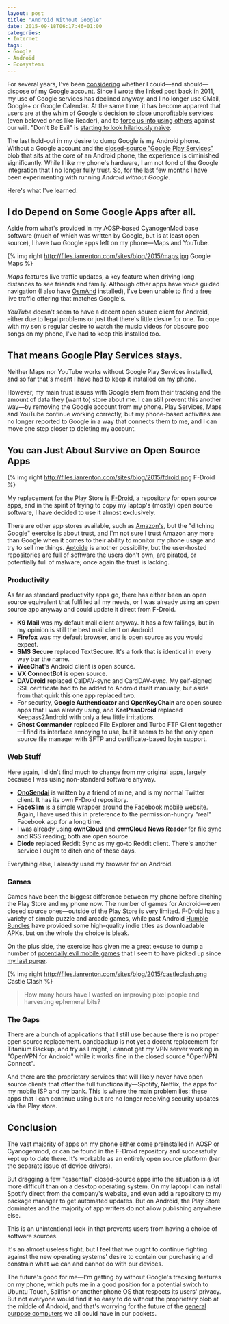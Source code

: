 ```yaml
---
layout: post
title: "Android Without Google"
date: 2015-09-18T06:17:46+01:00
categories:
- Internet
tags:
- Google
- Android
- Ecosystems
---
```


For several years, I've been [considering](/blog/could-i-live-without/) whether I could&mdash;and should&mdash;dispose of my Google account. Since I wrote the linked post back in 2011, my use of Google services has declined anyway, and I no longer use GMail, Google+ or Google Calendar. At the same time, it has become apparent that users are at the whim of Google's [decision to close unprofitable services](/blog/google-reader-vs-do-no-evil/) (even beloved ones like Reader), and to [force us into using others](http://phandroid.com/2013/11/11/do-you-hate-the-new-google-youtube-comments/) against our will. "Don't Be Evil" is [starting to look hilariously na&iuml;ve](http://gizmodo.com/5878987/its-official-google-is-evil-now).

The last hold-out in my desire to dump Google is my Android phone. Without a Google account and the [closed-source "Google Play Services"](http://arstechnica.com/gadgets/2013/10/googles-iron-grip-on-android-controlling-open-source-by-any-means-necessary/) blob that sits at the core of an Android phone, the experience is diminished significantly. While I like my phone's hardware, I am not fond of the Google integration that I no longer fully trust. So, for the last few months I have been experimenting with running *Android without Google*.

Here's what I've learned.

## I do Depend on Some Google Apps after all.

Aside from what's provided in my AOSP-based CyanogenMod base software (much of which was written by Google, but is at least open source), I have two Google apps left on my phone&mdash;Maps and YouTube.

{% img right http://files.ianrenton.com/sites/blog/2015/maps.jpg Google Maps %}

*Maps* features live traffic updates, a key feature when driving long distances to see friends and family. Although other apps have voice guided navigation (I also have [OsmAnd](http://osmand.net/) installed), I've been unable to find a free live traffic offering that matches Google's.

*YouTube* doesn't seem to have a decent open source client for Android, either due to legal problems or just that there's little desire for one. To cope with my son's regular desire to watch the music videos for obscure pop songs on my phone, I've had to keep this installed too.

## That means Google Play Services stays.

Neither Maps nor YouTube works without Google Play Services installed, and so far that's meant I have had to keep it installed on my phone.

However, my main trust issues with Google stem from their tracking and the amount of data they (want to) store about me. I can still prevent this another way&mdash;by removing the Google account from my phone. Play Services, Maps and YouTube continue working correctly, but my phone-based activities are no longer reported to Google in a way that connects them to me, and I can move one step closer to deleting my account.

## You can Just About Survive on Open Source Apps

{% img right http://files.ianrenton.com/sites/blog/2015/fdroid.png F-Droid %}

My replacement for the Play Store is [F-Droid](https://f-droid.org/), a repository for open source apps, and in the spirit of trying to copy my laptop's (mostly) open source software, I have decided to use it almost exclusively.

There are other app stores available, such as [Amazon's](http://www.amazon.com/appstore), but the "ditching Google" exercise is about trust, and I'm not sure I trust Amazon any more than Google when it comes to their ability to monitor my phone usage and try to sell me things. [Aptoide](http://www.aptoide.com/) is another possibility, but the user-hosted repositories are full of software the users don't own, are pirated, or potentially full of malware; once again the trust is lacking.

### Productivity

As far as standard productivity apps go, there has either been an open source equivalent that fulfilled all my needs, or I was already using an open source app anyway and could update it direct from F-Droid.

* **K9 Mail** was my default mail client anyway. It has a few failings, but in my opinion is still the best mail client on Android.
* **Firefox** was my default browser, and is open source as you would expect.
* **SMS Secure** replaced TextSecure. It's a fork that is identical in every way bar the name.
* **WeeChat**'s Android client is open source.
* **VX ConnectBot** is open source.
* **DAVDroid** replaced CalDAV-sync and CardDAV-sync. My self-signed SSL certificate had to be added to Android itself manually, but aside from that quirk this one app replaced two.
* For security, **Google Authenticator** and **OpenKeyChain** are open source apps that I was already using, and **KeePassDroid** replaced Keepass2Android with only a few little irritations.
* **Ghost Commander** replaced File Explorer and Turbo FTP Client together&mdash;I find its interface annoying to use, but it seems to be the only open source file manager with SFTP and certificate-based login support.

### Web Stuff

Here again, I didn't find much to change from my original apps, largely because I was using non-standard software anyway.

* [**OnoSendai**](http://onosendai.mobi) is written by a friend of mine, and is my normal Twitter client. It has its own F-Droid repository.
* **FaceSlim** is a simple wrapper around the Facebook mobile website. Again, I have used this in preference to the permission-hungry "real" Facebook app for a long time.
* I was already using **ownCloud** and **ownCloud News Reader** for file sync and RSS reading; both are open source.
* **Diode** replaced Reddit Sync as my go-to Reddit client. There's another service I ought to ditch one of these days.

Everything else, I already used my browser for on Android.

### Games

Games have been the biggest difference between my phone before ditching the Play Store and my phone now. The number of games for Android&mdash;even closed source ones&mdash;outside of the Play Store is very limited. F-Droid has a variety of simple puzzle and arcade games, while past Android [Humble Bundles](http://humblebundle.com) have provided some high-quality indie titles as downloadable APKs, but on the whole the choice is bleak.

On the plus side, the exercise has given me a great excuse to dump a number of [potentially evil mobile games](http://t.co/roC1ymlMsm) that I seem to have picked up since [my last purge](/blog/on-game-design-time-to-quit/).

{% img right http://files.ianrenton.com/sites/blog/2015/castleclash.png Castle Clash %}

> How many hours have I wasted on improving pixel people and harvesting ephemeral bits?

### The Gaps

There are a bunch of applications that I still use because there is no proper open source replacement. oandbackup is not yet a decent replacement for Titanium Backup, and try as I might, I cannot get my VPN server working in "OpenVPN for Android" while it works fine in the closed source "OpenVPN Connect".

And there are the proprietary services that will likely never have open source clients that offer the full functionality&mdash;Spotify, Netflix, the apps for my mobile ISP and my bank. This is where the main problem lies: these apps that I can continue using but are no longer receiving security updates via the Play store.

## Conclusion

The vast majority of apps on my phone either come preinstalled in AOSP or Cyanogenmod, or can be found in the F-Droid repository and successfully kept up to date there. It's workable as an entirely open source platform (bar the separate issue of device drivers).

But dragging a few "essential" closed-source apps into the situation is a lot more difficult than on a desktop operating system. On my laptop I can install Spotify direct from the company's website, and even add a repository to my package manager to get automated updates. But on Android, the Play Store dominates and the majority of app writers do not allow publishing anywhere else.

This is an unintentional lock-in that prevents users from having a choice of software sources.

It's an almost useless fight, but I feel that we ought to continue fighting against the new operating systems' desire to contain our purchasing and constrain what we can and cannot do with our devices.

The future's good for me&mdash;I'm getting by without Google's tracking features on my phone, which puts me in a good position for a potential switch to Ubuntu Touch, Sailfish or another phone OS that respects its users' privacy. But not everyone would find it so easy to do without the proprietary blob at the middle of Android, and that's worrying for the future of the [general purpose computers](http://ianrenton.com/blog/the-need-for-mobile-general-computation-aka-why-im-stuck-with-android/) we all could have in our pockets.
